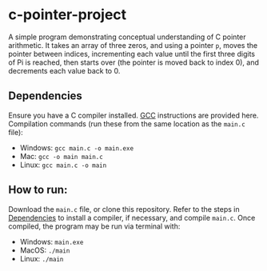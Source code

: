 # c-pointer-project

A simple program demonstrating conceptual understanding of C pointer arithmetic. It takes an array of three zeros, and using a pointer `p`, moves the pointer between indices, incrementing each value until the first three digits of Pi is reached, then starts over (the pointer is moved back to index 0), and decrements each value back to 0.

## Dependencies

Ensure you have a C compiler installed. [GCC](https://gcc.gnu.org/) instructions are provided here. Compilation commands (run these from the same location as the `main.c` file):

- Windows: `gcc main.c -o main.exe`
- Mac: `gcc -o main main.c`
- Linux: `gcc main.c -o main`

## How to run:

Download the `main.c` file, or clone this repository. Refer to the steps in [Dependencies](#dependencies) to install a compiler, if necessary, and compile `main.c`. Once compiled, the program may be run via terminal with:

- Windows: `main.exe`
- MacOS: `./main`
- Linux: `./main`
